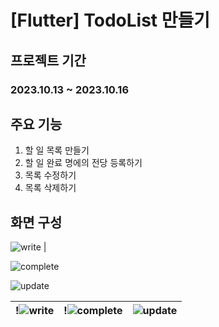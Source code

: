 # [Flutter] TodoList 만들기

## 프로젝트 기간
### 2023.10.13 ~ 2023.10.16

## 주요 기능
  1. 할 일 목록 만들기
  2. 할 일 완료 명에의 전당 등록하기
  3. 목록 수정하기
  4. 목록 삭제하기

## 화면 구성



![write](https://github.com/Lee-YuYeong/todolist/assets/130349587/1ea52a36-f348-4153-8782-6dea91f1a41c) |

![complete](https://github.com/Lee-YuYeong/todolist/assets/130349587/deabf7da-1236-46da-bdff-331c89a3fe40)

![update](https://github.com/Lee-YuYeong/todolist/assets/130349587/03ebc579-cb13-4ce9-aff2-1eedf9a9a56f)


!![write](https://github.com/Lee-YuYeong/todolist/assets/130349587/1ea52a36-f348-4153-8782-6dea91f1a41c)  |!![complete](https://github.com/Lee-YuYeong/todolist/assets/130349587/deabf7da-1236-46da-bdff-331c89a3fe40) | ![update](https://github.com/Lee-YuYeong/todolist/assets/130349587/03ebc579-cb13-4ce9-aff2-1eedf9a9a56f)
--- | --- | --- |
